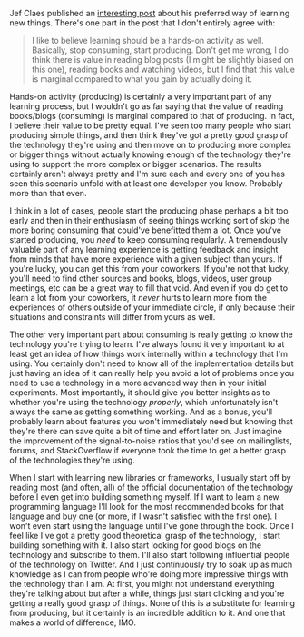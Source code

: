 Jef Claes published an [interesting post](http://jclaes.blogspot.com/2012/03/learning-hacker-way.html) about his preferred way of learning new things. There's one part in the post that I don't entirely agree with:

> I like to believe learning should be a hands-on activity as well. Basically, stop consuming, start producing. Don't get me wrong, I do think there is value in reading blog posts (I might be slightly biased on this one), reading books and watching videos, but I find that this value is marginal compared to what you gain by actually doing it.

Hands-on activity (producing) is certainly a very important part of any learning process, but I wouldn't go as far saying that the value of reading books/blogs (consuming) is marginal compared to that of producing. In fact, I believe their value to be pretty equal. I've seen too many people who start producing simple things, and then think they've got a pretty good grasp of the technology they're using and then move on to producing more complex or bigger things without actually knowing enough of the technology they're using to support the more complex or bigger scenarios. The results certainly aren't always pretty and I'm sure each and every one of you has seen this scenario unfold with at least one developer you know. Probably more than that even.

I think in a lot of cases, people start the producing phase perhaps a bit too early and then in their enthusiasm of seeing things working sort of skip the more boring consuming that could've benefitted them a lot. Once you've started producing, you *need* to keep consuming regularly. A tremendously valuable part of any learning experience is getting feedback and insight from minds that have more experience with a given subject than yours. If you're lucky, you can get this from your coworkers. If you're not that lucky, you'll need to find other sources and books, blogs, videos, user group meetings, etc can be a great way to fill that void. And even if you do get to learn a lot from your coworkers, it *never* hurts to learn more from the experiences of others outside of your immediate circle, if only because their situations and constraints will differ from yours as well.

The other very important part about consuming is really getting to know the technology you're trying to learn. I've always found it very important to at least get an idea of how things work internally within a technology that I'm using. You certainly don't need to know all of the implementation details but just having an idea of it can really help you avoid a lot of problems once you need to use a technology in a more advanced way than in your initial experiments. Most importantly, it should give you better insights as to whether you're using the technology *properly*, which unfortunately isn't always the same as getting something working. And as a bonus, you'll probably learn about features you won't immediately need but knowing that they're there can save quite a bit of time and effort later on. Just imagine the improvement of the signal-to-noise ratios that you'd see on mailinglists, forums, and StackOverflow if everyone took the time to get a better grasp of the technologies they're using. 

When I start with learning new libraries or frameworks, I usually start off by reading most (and often, all) of the official documentation of the technology before I even get into building something myself. If I want to learn a new programming language I'll look for the most recommended books for that language and buy one (or more, if I wasn't satisfied with the first one). I won't even start using the language until I've gone through the book. Once I feel like I've got a pretty good theoretical grasp of the technology, I start building something with it. I also start looking for good blogs on the technology and subscribe to them. I'll also start following influential people of the technology on Twitter. And I just continuously try to soak up as much knowledge as I can from people who're doing more impressive things with the technology than I am. At first, you might not understand everything they're talking about but after a while, things just start clicking and you're getting a really good grasp of things. None of this is a substitute for learning from producing, but it certainly is an incredible addition to it. And one that makes a world of difference, IMO.